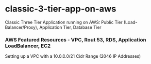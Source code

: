 # classic-3-tier-app-on-aws
Classic Three Tier Application running on AWS: Public Tier (Load-Balancer/Proxy), Application Tier, Database Tier

### AWS Featured Resources - VPC, Rout 53, RDS, Application LoadBalancer, EC2

Setting up a VPC with a 10.0.0.0/21 Cidr Range (2046 IP Addresses)
